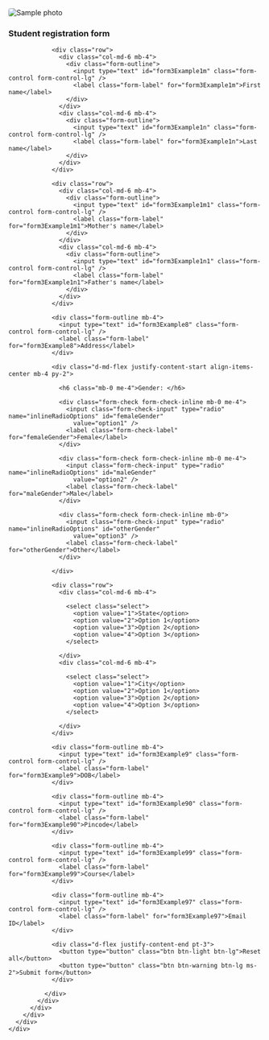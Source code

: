 <html>
  <title></title>
  
  <head>

<section class="h-100 bg-dark">
  <div class="container py-5 h-100">
    <div class="row d-flex justify-content-center align-items-center h-100">
      <div class="col">
        <div class="card card-registration my-4">
          <div class="row g-0">
            <div class="col-xl-6 d-none d-xl-block">
              <img src="https://mdbcdn.b-cdn.net/img/Photos/new-templates/bootstrap-registration/img4.webp"
                alt="Sample photo" class="img-fluid"
                style="border-top-left-radius: .25rem; border-bottom-left-radius: .25rem;" />
            </div>
            <div class="col-xl-6">
              <div class="card-body p-md-5 text-black">
                <h3 class="mb-5 text-uppercase">Student registration form</h3>

                <div class="row">
                  <div class="col-md-6 mb-4">
                    <div class="form-outline">
                      <input type="text" id="form3Example1m" class="form-control form-control-lg" />
                      <label class="form-label" for="form3Example1m">First name</label>
                    </div>
                  </div>
                  <div class="col-md-6 mb-4">
                    <div class="form-outline">
                      <input type="text" id="form3Example1n" class="form-control form-control-lg" />
                      <label class="form-label" for="form3Example1n">Last name</label>
                    </div>
                  </div>
                </div>

                <div class="row">
                  <div class="col-md-6 mb-4">
                    <div class="form-outline">
                      <input type="text" id="form3Example1m1" class="form-control form-control-lg" />
                      <label class="form-label" for="form3Example1m1">Mother's name</label>
                    </div>
                  </div>
                  <div class="col-md-6 mb-4">
                    <div class="form-outline">
                      <input type="text" id="form3Example1n1" class="form-control form-control-lg" />
                      <label class="form-label" for="form3Example1n1">Father's name</label>
                    </div>
                  </div>
                </div>

                <div class="form-outline mb-4">
                  <input type="text" id="form3Example8" class="form-control form-control-lg" />
                  <label class="form-label" for="form3Example8">Address</label>
                </div>

                <div class="d-md-flex justify-content-start align-items-center mb-4 py-2">

                  <h6 class="mb-0 me-4">Gender: </h6>

                  <div class="form-check form-check-inline mb-0 me-4">
                    <input class="form-check-input" type="radio" name="inlineRadioOptions" id="femaleGender"
                      value="option1" />
                    <label class="form-check-label" for="femaleGender">Female</label>
                  </div>

                  <div class="form-check form-check-inline mb-0 me-4">
                    <input class="form-check-input" type="radio" name="inlineRadioOptions" id="maleGender"
                      value="option2" />
                    <label class="form-check-label" for="maleGender">Male</label>
                  </div>

                  <div class="form-check form-check-inline mb-0">
                    <input class="form-check-input" type="radio" name="inlineRadioOptions" id="otherGender"
                      value="option3" />
                    <label class="form-check-label" for="otherGender">Other</label>
                  </div>

                </div>

                <div class="row">
                  <div class="col-md-6 mb-4">

                    <select class="select">
                      <option value="1">State</option>
                      <option value="2">Option 1</option>
                      <option value="3">Option 2</option>
                      <option value="4">Option 3</option>
                    </select>

                  </div>
                  <div class="col-md-6 mb-4">

                    <select class="select">
                      <option value="1">City</option>
                      <option value="2">Option 1</option>
                      <option value="3">Option 2</option>
                      <option value="4">Option 3</option>
                    </select>

                  </div>
                </div>

                <div class="form-outline mb-4">
                  <input type="text" id="form3Example9" class="form-control form-control-lg" />
                  <label class="form-label" for="form3Example9">DOB</label>
                </div>

                <div class="form-outline mb-4">
                  <input type="text" id="form3Example90" class="form-control form-control-lg" />
                  <label class="form-label" for="form3Example90">Pincode</label>
                </div>

                <div class="form-outline mb-4">
                  <input type="text" id="form3Example99" class="form-control form-control-lg" />
                  <label class="form-label" for="form3Example99">Course</label>
                </div>

                <div class="form-outline mb-4">
                  <input type="text" id="form3Example97" class="form-control form-control-lg" />
                  <label class="form-label" for="form3Example97">Email ID</label>
                </div>

                <div class="d-flex justify-content-end pt-3">
                  <button type="button" class="btn btn-light btn-lg">Reset all</button>
                  <button type="button" class="btn btn-warning btn-lg ms-2">Submit form</button>
                </div>

              </div>
            </div>
          </div>
        </div>
      </div>
    </div>
  </div>
</section>
    
  </head>
  </html>
